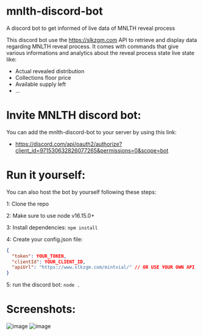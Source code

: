 # mnlth-discord-bot
A discord bot to get informed of live data of MNLTH reveal process

This discord bot use the https://slkzgm.com API to retrieve and display data regarding MNLTH reveal process.
It comes with commands that give various informations and analytics about the reveal process state live state like:
- Actual revealed distribution
- Collections floor price
- Available supply left
- ...

# Invite MNLTH discord bot: 

You can add the mnlth-discord-bot to your server by using this link:

- https://discord.com/api/oauth2/authorize?client_id=971530632826077265&permissions=0&scope=bot

# Run it yourself:

You can also host the bot by yourself following these steps:

1: Clone the repo

2: Make sure to use node v16.15.0+

3: Install dependencies: `npm install`

4: Create your config.json file:

```json
{
  "token": YOUR_TOKEN,
  "clientId": YOUR_CLIENT_ID,
  "apiUrl": "https://www.slkzgm.com/mintvial/" // OR USE YOUR OWN API
}
```

5: run the discord bot: `node .`

# Screenshots:

![image](https://user-images.githubusercontent.com/105301169/167681233-55096972-b16e-44c2-a65a-76e7977b27a1.png)
![image](https://user-images.githubusercontent.com/105301169/167682627-688c9173-ebc2-4156-bc68-bab0a3732d77.png)

